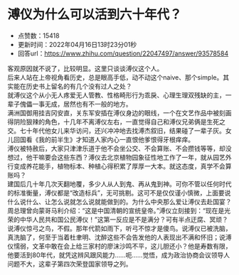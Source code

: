 # 溥仪为什么可以活到六十年代？
- 点赞数：15418
- 更新时间：2022年04月16日13时23分01秒
- 回答url：https://www.zhihu.com/question/22047497/answer/93578584
<body>
 <p data-pid="YNhGOGeS">客观原因就不说了，比较明显。这里只谈谈溥仪这个人。<br>
   后来人站在上帝视角看历史，总是眼高手低，动不动这个naive、那个simple。其实能在历史书上留名的有几个没有过人之处？<br>
   就溥仪这个从小无人疼爱无人管教、性格畸形行为乖戾、心理生理双残缺的主，一辈子傀儡一事无成，居然也有不一般的地方。<br>
   满洲国御用挂吉冈安直，关东军安插在溥仪身边的眼线，一个在文艺作品中被刻画得阴险狠辣的角色，十几年不离溥仪左右，一直觉得自己和溥仪兄弟俩是生死之交。七十年代他女儿来华访问，还兴冲冲地去找溥杰叙旧，结果碰了一辈子灰。女儿回国看《我的前半生》才知道人家内心一直恨他爹恨得牙根痒痒。<br>
   溥仪被特赦后，大家只津津乐道于他不会坐公交、不会算账、不会攒钱等等，却没想过，他干嘛要会这些东西？溥仪去北京植物园象征性地工作了一年，就从园艺外行变成养花能手，植物标本、种植心得积累了厚厚一大本。就这态度，真学不会算账吗？<br>
   建国后几十年几次天翻地覆，多少人从人到鬼、再从鬼到神。可你不管以任何时代的标准衡量，溥仪都是“改造标兵”，无可挑剔。这可不是仅仅谨小慎微，上面要说什么说什么、让怎么说就怎么说就能做到的。为什么中央那么爱让溥仪去赴国宴？周总理曾向蒙哥马利介绍：“这是中国清朝的宣统皇帝。”溥仪立刻接到：“现在是光荣的中华人民共和国公民溥仪！”这第一反应是不是满分？可有半点迂腐、冥顽？<br>
   说溥仪惊弓之鸟，不假。那年代箭如雨下，听弓不惊才是傻鸟。说溥仪已被洗脑，真洗脑了，何至于当着杜聿明、沈醉这些不会告发他的人表现出不满和怀旧；说溥仪懦弱，文革中敢在会上给三家村的廖沫沙鸣不平，这儿胆还小？他是寿数有限，他要活到80年代，就凭这辨风跟风能力……呃……觉悟，成为政治协商会议领导人问题不大，这辈子第四次荣登国家领导之列。</p>
</body>